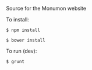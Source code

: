 Source for the Monumon website

To install:

    $ npm install
    
    $ bower install

To run (dev):

    $ grunt

